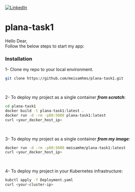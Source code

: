 [![LinkedIn][linkedin-shield]][linkedin-url]
# plana-task1

Hello Dear,<br>
Follow the below steps to start my app:

### Installation

1- Clone my repo to your local environment.
   ```sh
   git clone https://github.com/meisamhms/plana-task1.git
   ```
<br>

2- To deploy my project as a single container <i><b>from scratch</i></b>:
   ```sh
   cd plana-task1
   docker build -t plana-task1:latest .
   docker run -d -rm -p80:5000 plana-task1:latest
   curl <your_docker_host_ip>
   ```
<br>

3- To deploy my project as a single container <i><b>from my image</i></b>:
   ```sh
   docker run -d -rm -p80:5000 meisamhm/plana-task1:latest
   curl <your_docker_host_ip>
   ```
<br>

4- To deploy my project in your Kubernetes infrastructure:
   ```sh
   kubctl apply -f Deployment.yaml
   curl <your-cluster-ip>
   ```




<!-- MARKDOWN LINKS & IMAGES -->
[linkedin-shield]: https://img.shields.io/badge/-LinkedIn-black.svg?style=for-the-badge&logo=linkedin&colorB=555
[linkedin-url]: https://linkedin.com/in/meisam-sharahi
